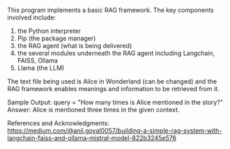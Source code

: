 This program implements a basic RAG framework. The key components involved include: 
1) the Python interpreter
2) Pip (the package manager)
3) the RAG agent (what is being delivered)
4) the several modules underneath the RAG agent including Langchain, FAISS, Ollama
5) Llama (the LLM)

The text file being used is Alice in Wonderland (can be changed) and the RAG framework enables meanings and information to be retrieved from it.

Sample Output:
query = "How many times is Alice mentioned in the story?"
Answer:  Alice is mentioned three times in the given context.

References and Acknowledgments:
https://medium.com/@anil.goyal0057/building-a-simple-rag-system-with-langchain-faiss-and-ollama-mistral-model-822b3245e576
